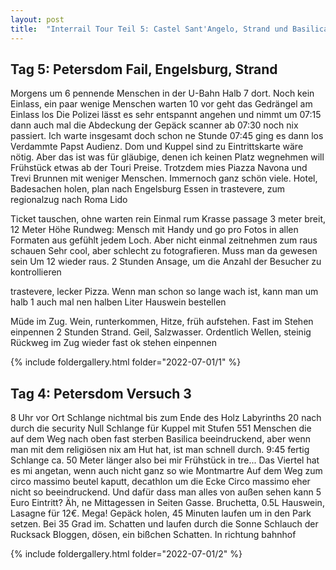 ```yaml
---
layout: post
title:  "Interrail Tour Teil 5: Castel Sant'Angelo, Strand und Basilica Sancti Petri in Vaticano"
---
```


## Tag 5: Petersdom Fail, Engelsburg, Strand
Morgens um 6 pennende Menschen in der U-Bahn 
Halb 7 dort. Noch kein Einlass, ein paar wenige Menschen warten 
10 vor geht das Gedrängel am Einlass los
Die Polizei lässt es sehr entspannt angehen und nimmt um 07:15 dann auch mal die Abdeckung der Gepäck scanner ab
07:30 noch nix passiert. Ich warte insgesamt doch schon ne Stunde
07:45 ging es dann los
Verdammte Papst Audienz. Dom und Kuppel sind zu
Eintrittskarte wäre nötig. Aber das ist was für gläubige, denen ich keinen Platz wegnehmen will 
Frühstück etwas ab der Touri Preise. Trotzdem mies 
Piazza Navona und Trevi Brunnen mit weniger Menschen. Immernoch ganz schön viele.
Hotel, Badesachen holen, plan nach Engelsburg
Essen in trastevere, zum regionalzug nach Roma Lido 

Ticket tauschen, ohne warten rein
Einmal rum
Krasse passage 3 meter breit, 12 Meter Höhe 
Rundweg: Mensch mit Handy und go pro Fotos in allen Formaten aus gefühlt jedem Loch. Aber nicht einmal zeitnehmen zum raus schauen 
Sehr cool, aber schlecht zu fotografieren. Muss man da gewesen sein 
Um 12 wieder raus. 2 Stunden Ansage, um die Anzahl der Besucher zu kontrollieren 

trastevere, lecker Pizza. Wenn man schon so lange wach ist, kann man um halb 1 auch mal nen halben Liter Hauswein bestellen 

Müde im Zug. Wein, runterkommen, Hitze, früh aufstehen. Fast im Stehen einpennen
2 Stunden Strand. Geil, Salzwasser. Ordentlich Wellen, steinig
Rückweg im Zug wieder fast ok stehen einpennen 

{% include foldergallery.html folder="2022-07-01/1" %}

## Tag 4: Petersdom Versuch 3 
8 Uhr vor Ort 
Schlange nichtmal bis zum Ende des Holz Labyrinths
20 nach durch die security
Null Schlange für Kuppel mit Stufen 551
Menschen die auf dem Weg nach oben fast sterben 
Basilica beeindruckend, aber wenn man mit dem religiösen nix am Hut hat, ist man schnell durch. 9:45 fertig 
Schlange ca. 50 Meter länger also bei mir 
Frühstück in tre... Das Viertel hat es mi angetan, wenn auch nicht ganz so wie Montmartre 
Auf dem Weg zum circo massimo beutel kaputt, decathlon um die Ecke 
Circo massimo eher nicht so beeindruckend.
Und dafür dass man alles von außen sehen kann 5 Euro Eintritt? Äh, ne
Mittagessen in Seiten Gasse. Bruchetta, 0.5L Hauswein, Lasagne für 12€. Mega!
Gepäck holen,
45 Minuten laufen um in den Park setzen. Bei 35 Grad im. Schatten und laufen durch die Sonne Schlauch der Rucksack 
Bloggen, dösen, ein bißchen Schatten. 
In richtung bahnhof

{% include foldergallery.html folder="2022-07-01/2" %}

